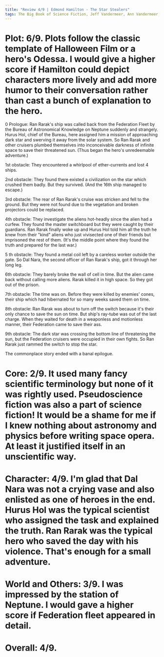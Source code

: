 ```yaml
---
title: "Review 4/9 | Edmond Hamilton - The Star Stealers"
tags: The Big Book of Science Fiction, Jeff Vandermeer, Ann Vandermeer, short story, novelette, science fiction, 1904-1977, 1929
---
```


# Plot: 6/9. Plots follow the classic template of Halloween Film or a hero's Odessa. I would give a higher score if Hamilton could depict characters more lively and add more humor to their conversation rather than cast a bunch of explanation to the hero.
0 Prologue: Ran Rarak's ship was called back from the Federation Fleet by the Bureau of Astronomical Knowledge on Neptune suddenly and strangely. Hurus Hol, chief of the Bureau, here assigned him a mission of approaching dark star and swerving it away from the solar system. So Ran Rarak and other cruisers plumbed themselves into inconceivable darkness of infinite space to save their threatened sun. (Thus began the hero's unredeemable adventure.)

1st obstacle: They encountered a whirlpool of ether-currents and lost 4 ships.

2nd obstacle: They found there existed a civilization on the star which crushed them badly. But they survived. (And the 16th ship managed to escape.)

3rd obstacle: The rear of Ran Rarak's cruise was stricken and fell to the ground. But they were not found due to the vegetation and broken projectors could be replaced.

4th obstacle: They investigate the aliens hot-headly since the alien had a curfew. They found the master switchboard but they were caught by their guardians. Ran Rarak finally woke up and Hurus Hol told him all the truth he knew from their "kind" aliens who just vivisected one of their friends but imprisoned the rest of them. (It's the middle point where they found the truth and prepared for the last war.)

5 th obstacle: They found a metal coil left by a careless worker outside the gate. So Dal Nara, the second officer of Ran Rarak's ship, got it through her long leg. 

6th obstacle: They barely broke the wall of cell in time. But the alien came back without calling more aliens. Rarak killed it in high space. So they got out of the prison.

7th obstacle: The time was on. Before they were killed by enemies' cones, their ship which had hibernated for so many weeks saved them on time.

8th obstacle: Ran Rarak was about to turn off the switch because it's their only chance to save the sun on time. But ship's ray-tube was out of the last charge. When they waited for death in a weaponless and motionless manner, their Federation came to save their ass.

9th obstacle: The dark star was crossing the bottom line of threatening the sun, but the Federation cruisers were occupied in their own fights. So Ran Rarak just rammed the switch to stop the star.

The commonplace story ended with a banal epilogue.

# Core: 2/9. It used many fancy scientific terminology but none of it was rightly used. Pseudoscience fiction was also a part of science fiction! It would be a shame for me if I knew nothing about astronomy and physics before writing space opera. At least it justified itself in an unscientific way.



# Character: 4/9. I'm glad that Dal Nara was not a crying vase and also enlisted as one of heroes in the end. Hurus Hol was the typical scientist who assigned the task and explained the truth. Ran Rarak was the typical hero who saved the day with his violence. That's enough for a small adventure.



# World and Others: 3/9. I was impressed by the station of Neptune. I would gave a higher score if Federation fleet appeared in detail.



# Overall: 4/9. 
